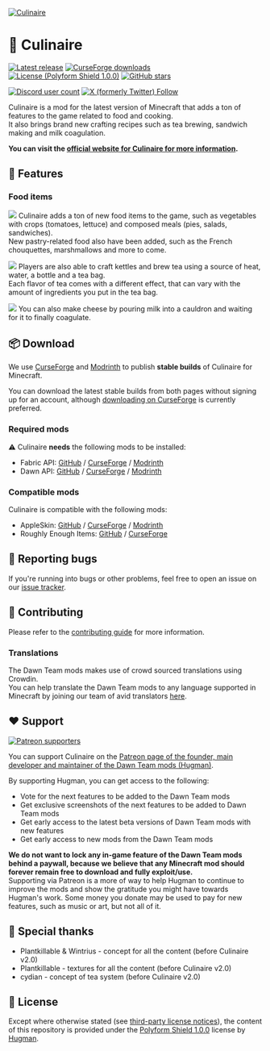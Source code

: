 [![Culinaire](https://dawnteammc.github.io/culinaire/images/header.png)](https://dawnteammc.github.io/culinaire)

# 🍩 Culinaire
[![Latest release](https://img.shields.io/github/release/DawnTeamMC/Culinaire.svg)](https://github.com/DawnTeamMC/Culinaire/releases/latest)
[![CurseForge downloads](http://cf.way2muchnoise.eu/full_culinaire_downloads.svg)](https://www.curseforge.com/minecraft/mc-mods/culinaire)
[![License (Polyform Shield 1.0.0)](https://img.shields.io/badge/code%20license-Polyform%20Shield%201.0.0-green.svg?style=flat-square)](https://polyformproject.org/licenses/shield/1.0.0/)
[![GitHub stars](https://img.shields.io/github/stars/DawnTeamMC/Culinaire.svg?style=flat-square)]()

[![Discord user count](https://img.shields.io/discord/504608980799062036.svg?logoColor=FFFFFF&logo=discord&color=7289DA&style=flat-square)](https://discord.gg/8ksTVJu)
[![X (formerly Twitter) Follow](https://img.shields.io/twitter/follow/DawnTeamMC)](https://twitter.com/DawnTeamMC)

Culinaire is a mod for the latest version of Minecraft that adds a ton of features to the game related to food and cooking.  
It also brings brand new crafting recipes such as tea brewing, sandwich making and milk coagulation.

**You can visit the [official website for Culinaire for more information](https://dawnteammc.github.io/culinaire).**

## 👾 Features
### Food items

![](https://dawnteammc.github.io/culinaire/images/screenshots/items.png)
Culinaire adds a ton of new food items to the game, such as vegetables with crops (tomatoes, lettuce) and composed meals (pies, salads, sandwiches).  
New pastry-related food also have been added, such as the French chouquettes, marshmallows and more to come.

![](https://dawnteammc.github.io/culinaire/images/screenshots/kettle.png)
Players are also able to craft kettles and brew tea using a source of heat, water, a bottle and a tea bag.  
Each flavor of tea comes with a different effect, that can vary with the amount of ingredients you put in the tea bag.

![](https://dawnteammc.github.io/culinaire/images/screenshots/milk_cauldron.png)
You can also make cheese by pouring milk into a cauldron and waiting for it to finally coagulate.

## 📦 Download
We use [CurseForge](https://www.curseforge.com/minecraft/mc-mods/culinaire) and [Modrinth](https://modrinth.com/mod/culinaire) to publish **stable builds** of Culinaire for Minecraft.

You can download the latest stable builds from both pages without signing up for an account, although [downloading on CurseForge](https://www.curseforge.com/minecraft/mc-mods/culinaire) is currently preferred.

### Required mods
⚠ Culinaire **needs** the following mods to be installed:

- Fabric API: [GitHub](https://github.com/FabricMC/fabric) / [CurseForge](https://www.curseforge.com/minecraft/mc-mods/fabric-api) / [Modrinth](https://modrinth.com/mod/fabric-api)
- Dawn API: [GitHub](https://github.com/DawnTeamMC/DawnAPI) / [CurseForge](https://www.curseforge.com/minecraft/mc-mods/dawn) / [Modrinth](https://modrinth.com/mod/dawn)

### Compatible mods
Culinaire is compatible with the following mods:

- AppleSkin: [GitHub](https://github.com/squeek502/AppleSkin) / [CurseForge](https://www.curseforge.com/minecraft/mc-mods/appleskin) / [Modrinth](https://modrinth.com/mod/appleskin)
- Roughly Enough Items: [GitHub](https://github.com/shedaniel/RoughlyEnoughItems) / [CurseForge](https://www.curseforge.com/minecraft/mc-mods/roughly-enough-items)

## 🐛 Reporting bugs
If you're running into bugs or other problems, feel free to open an issue on our [issue tracker](https://github.com/DawnTeamMC/Culinaire/issues).

## 🔧 Contributing
Please refer to the [contributing guide](https://github.com/DawnTeamMC/Culinaire/blob/master/CONTRIBUTING.md) for more information.

### Translations
The Dawn Team mods makes use of crowd sourced translations using Crowdin.  
You can help translate the Dawn Team mods to any language supported in Minecraft by joining our team of avid translators [here](https://crowdin.com/project/dawnteam).

## ❤️ Support
[![Patreon supporters](https://img.shields.io/endpoint.svg?url=https%3A%2F%2Fshieldsio-patreon.vercel.app%2Fapi%3Fusername%3DHugman%26type%3Dpatrons&style=flat-square)](https://patreon.com/Hugman)

You can support Culinaire on the [Patreon page of the founder, main developer and maintainer of the Dawn Team mods (Hugman)](https://patreon.com/Hugman).

By supporting Hugman, you can get access to the following:

- Vote for the next features to be added to the Dawn Team mods
- Get exclusive screenshots of the next features to be added to Dawn Team mods
- Get early access to the latest beta versions of Dawn Team mods with new features
- Get early access to new mods from the Dawn Team mods

**We do not want to lock any in-game feature of the Dawn Team mods behind a paywall, because we believe that any Minecraft mod should forever remain free to download and fully exploit/use.**  
Supporting via Patreon is a more of way to help Hugman to continue to improve the mods and show the gratitude you might have towards Hugman's work.
Some money you donate may be used to pay for new features, such as music or art, but not all of it.

## 🌟 Special thanks
- Plantkillable & Wintrius - concept for all the content (before Culinaire v2.0)
- Plantkillable - textures for all the content (before Culinaire v2.0)
- cydian - concept of tea system (before Culinaire v2.0)

## 📜 License

Except where otherwise stated (see [third-party license notices](thirdparty/NOTICE.txt)), the content of this repository is provided
under the [Polyform Shield 1.0.0](LICENSE.md) license by [Hugman](https://github.com/Hugman76).
